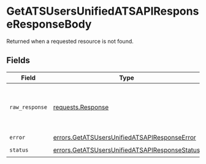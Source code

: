 # GetATSUsersUnifiedATSAPIResponseResponseBody

Returned when a requested resource is not found.


## Fields

| Field                                                                                                          | Type                                                                                                           | Required                                                                                                       | Description                                                                                                    |
| -------------------------------------------------------------------------------------------------------------- | -------------------------------------------------------------------------------------------------------------- | -------------------------------------------------------------------------------------------------------------- | -------------------------------------------------------------------------------------------------------------- |
| `raw_response`                                                                                                 | [requests.Response](https://requests.readthedocs.io/en/latest/api/#requests.Response)                          | :heavy_minus_sign:                                                                                             | Raw HTTP response; suitable for custom response parsing                                                        |
| `error`                                                                                                        | [errors.GetATSUsersUnifiedATSAPIResponseError](../../models/errors/getatsusersunifiedatsapiresponseerror.md)   | :heavy_check_mark:                                                                                             | N/A                                                                                                            |
| `status`                                                                                                       | [errors.GetATSUsersUnifiedATSAPIResponseStatus](../../models/errors/getatsusersunifiedatsapiresponsestatus.md) | :heavy_check_mark:                                                                                             | N/A                                                                                                            |